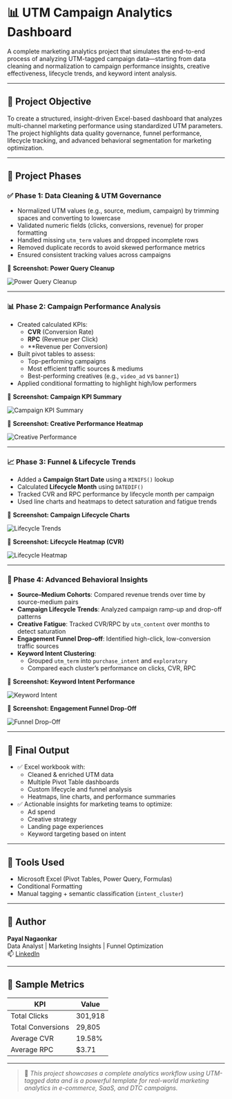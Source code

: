 # 📊 UTM Campaign Analytics Dashboard

A complete marketing analytics project that simulates the end-to-end process of analyzing UTM-tagged campaign data—starting from data cleaning and normalization to campaign performance insights, creative effectiveness, lifecycle trends, and keyword intent analysis.

---

## 🔧 Project Objective

To create a structured, insight-driven Excel-based dashboard that analyzes multi-channel marketing performance using standardized UTM parameters. The project highlights data quality governance, funnel performance, lifecycle tracking, and advanced behavioral segmentation for marketing optimization.

---

## 📁 Project Phases

### ✅ Phase 1: Data Cleaning & UTM Governance

- Normalized UTM values (e.g., source, medium, campaign) by trimming spaces and converting to lowercase
- Validated numeric fields (clicks, conversions, revenue) for proper formatting
- Handled missing `utm_term` values and dropped incomplete rows
- Removed duplicate records to avoid skewed performance metrics
- Ensured consistent tracking values across campaigns

📌 **Screenshot: Power Query Cleanup**

![Power Query Cleanup](./images/power_query_cleaning.png)

---

### 📊 Phase 2: Campaign Performance Analysis

- Created calculated KPIs:
  - **CVR** (Conversion Rate)
  - **RPC** (Revenue per Click)
  - **Revenue per Conversion)
- Built pivot tables to assess:
  - Top-performing campaigns
  - Most efficient traffic sources & mediums
  - Best-performing creatives (e.g., `video_ad` vs `banner1`)
- Applied conditional formatting to highlight high/low performers

📌 **Screenshot: Campaign KPI Summary**

![Campaign KPI Summary](./images/campaign_kpi_summary.png)

📌 **Screenshot: Creative Performance Heatmap**

![Creative Performance](./images/creative_performance_heatmap.png)

---

### 📈 Phase 3: Funnel & Lifecycle Trends

- Added a **Campaign Start Date** using a `MINIFS()` lookup
- Calculated **Lifecycle Month** using `DATEDIF()`
- Tracked CVR and RPC performance by lifecycle month per campaign
- Used line charts and heatmaps to detect saturation and fatigue trends

📌 **Screenshot: Campaign Lifecycle Charts**

![Lifecycle Trends](./images/lifecycle_linecharts.png)

📌 **Screenshot: Lifecycle Heatmap (CVR)**

![Lifecycle Heatmap](./images/lifecycle_heatmap_cvr.png)

---

### 🧠 Phase 4: Advanced Behavioral Insights

- **Source–Medium Cohorts**: Compared revenue trends over time by source-medium pairs
- **Campaign Lifecycle Trends**: Analyzed campaign ramp-up and drop-off patterns
- **Creative Fatigue**: Tracked CVR/RPC by `utm_content` over months to detect saturation
- **Engagement Funnel Drop-off**: Identified high-click, low-conversion traffic sources
- **Keyword Intent Clustering**:
  - Grouped `utm_term` into `purchase_intent` and `exploratory`
  - Compared each cluster’s performance on clicks, CVR, RPC

📌 **Screenshot: Keyword Intent Performance**

![Keyword Intent](./images/intent_cluster_comparison.png)

📌 **Screenshot: Engagement Funnel Drop-Off**

![Funnel Drop-Off](./images/funnel_dropoff.png)

---

## 📌 Final Output

- ✅ Excel workbook with:
  - Cleaned & enriched UTM data
  - Multiple Pivot Table dashboards
  - Custom lifecycle and funnel analysis
  - Heatmaps, line charts, and performance summaries
- ✅ Actionable insights for marketing teams to optimize:
  - Ad spend
  - Creative strategy
  - Landing page experiences
  - Keyword targeting based on intent

---

## 📎 Tools Used

- Microsoft Excel (Pivot Tables, Power Query, Formulas)
- Conditional Formatting
- Manual tagging + semantic classification (`intent_cluster`)

---

## 📍 Author

**Payal Nagaonkar**  
Data Analyst | Marketing Insights | Funnel Optimization  
📫 [LinkedIn](https://www.linkedin.com/in/payal-sanjay-nagaonkar-76b733188/)

---

## 🧩 Sample Metrics

| KPI               | Value         |
|------------------|---------------|
| Total Clicks      | 301,918       |
| Total Conversions | 29,805        |
| Average CVR       | 19.58%        |
| Average RPC       | $3.71         |

---

> 📣 *This project showcases a complete analytics workflow using UTM-tagged data and is a powerful template for real-world marketing analytics in e-commerce, SaaS, and DTC campaigns.*
